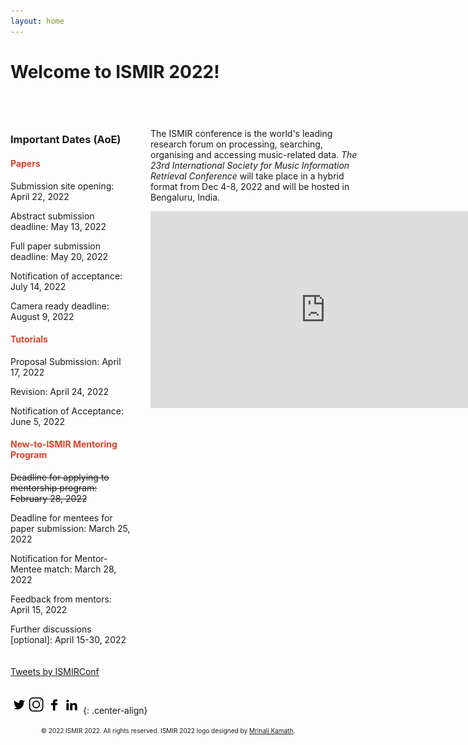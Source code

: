```yaml
---
layout: home
---
```

<style>
    .center-align {
        text-align: center;
    }
    /* (A) FIXED WRAPPER */
    .hwrap {
    overflow: hidden; /* HIDE SCROLL BAR */
    background: #eee;
    }
    /* (B) MOVING TICKER WRAPPER */
    .hmove { display: flex; }
    /* (C) ITEMS - INTO A LONG HORIZONTAL ROW */
    .hitem {
    flex-shrink: 0;
    width: 100%;
    box-sizing: border-box;
    padding: 10px;
    text-align: center;
    }
    /* (D) ANIMATION - MOVE ITEMS FROM RIGHT TO LEFT */
    /* 4 ITEMS -400%, CHANGE THIS IF YOU ADD/REMOVE ITEMS */
    @keyframes tickerh {
    0% { transform: translate3d(100%, 0, 0); }
    100% { transform: translate3d(-100%, 0, 0); }
    }
    .hmove { animation: tickerh linear 15s infinite; }
    .hmove:hover { animation-play-state: paused; }
</style>
# Welcome to ISMIR 2022!
<!-- <div class="hwrap"><div class="hmove"><div class="hitem">
    <p> <strong> New-to-ISMIR mentoring program has started: <a style="color:red" href="https://ismir2022.ismir.net/diversity/mentoring"> Inviting Applications </a>[Deadline: <strike>25 Feb, 2022</strike> 28 Feb, 2022] </strong></p>
    </div></div></div> -->
<div style="display:inline-block; margin-top:40px">
    <div style="width:35%; float:left;">
    <h3> Important Dates (AoE)</h3>
    <h4 style="color:#DB442A">Papers</h4>
    <p> Submission site opening: April 22, 2022 </p>
    <p> Abstract submission deadline: May 13, 2022 </p>
    <p> Full paper submission deadline: May 20, 2022 </p>
    <p> Notification of acceptance: July 14, 2022 </p>
    <p> Camera ready deadline: August 9, 2022 </p>
    <h4 style="color:#DB442A">Tutorials</h4>
    <p> Proposal Submission: April 17, 2022 </p>
    <p> Revision: April 24, 2022 </p>
    <p> Notification of Acceptance: June 5, 2022 </p>
    <h4 style="color:#DB442A">New-to-ISMIR Mentoring Program</h4>
    <strike><p>Deadline for applying to mentorship program: February 28, 2022</p></strike>
    <p>Deadline for mentees for paper submission: March 25, 2022</p>
    <p>Notification for Mentor-Mentee match: March 28, 2022</p>
    <p>Feedback from mentors: April 15, 2022</p>
    <p>Further discussions [optional]: April 15-30, 2022</p>
    <br>
    </div>
    <div style="width:60%; float:right;">
    <p>The ISMIR conference is the world's leading research forum on processing, searching, organising and accessing music-related data. <em>The 23rd International Society for Music Information Retrieval Conference</em> will take place in a hybrid format from Dec 4-8, 2022 and will be hosted in Bengaluru, India.</p>
    <p align="center"><iframe width="560" height="315" src="https://www.youtube.com/embed/F1mYxLbYHfg" title="YouTube video player" frameborder="0" allow="accelerometer; autoplay; clipboard-write; encrypted-media; gyroscope; picture-in-picture" allowfullscreen></iframe></p>
    </div>
    <!-- <div style="width:19%; float:right;">
    <a class="twitter-timeline" data-width="500" data-height="700" data-theme="light" href="https://twitter.com/ISMIRConf?ref_src=twsrc%5Etfw">Tweets by ISMIRConf</a> <script async src="https://platform.twitter.com/widgets.js" charset="utf-8"></script>
    <a href="https://twitter.com/ISMIRConf?ref_src=twsrc%5Etfw" class="twitter-follow-button" data-show-count="false">Follow @ISMIRConf</a><script async src="https://platform.twitter.com/widgets.js" charset="utf-8"></script>
    </div> -->
</div>
<br>
<a class="twitter-timeline" data-width="400" data-height="400" href="https://twitter.com/ISMIRConf?ref_src=twsrc%5Etfw">Tweets by ISMIRConf</a> <script async src="https://platform.twitter.com/widgets.js" charset="utf-8"></script>
<br><br>

 
[![alt text][1.1]][1][![alt text][2.1]][2][![alt text][3.1]][3][![alt text][4.1]][4] 
{: .center-align}
<!-- <p align="center"><a href="https://twitter.com/ISMIRConf?ref_src=twsrc%5Etfw" class="twitter-follow-button" data-show-count="false" data-show-screen-name="false"></a><script async src="https://platform.twitter.com/widgets.js" charset="utf-8"></script></p> -->

<p align="center"> <font size="-2"> &copy; 2022 ISMIR 2022. All rights reserved. ISMIR 2022 logo designed by <a href="https://mrinali.co/">Mrinali Kamath</a>.</font></p>

[1.1]: /assets/images/twitter-icon.png
[2.1]: /assets/images/instagram-icon.png
[3.1]: /assets/images/facebook-icon.png
[4.1]: /assets/images/linkedin-icon.png
[1]: https://twitter.com/ISMIRConf
[2]: https://www.instagram.com/ismir_conference
[3]: https://www.facebook.com/ISMIRConf
[4]: https://www.linkedin.com/company/ismir